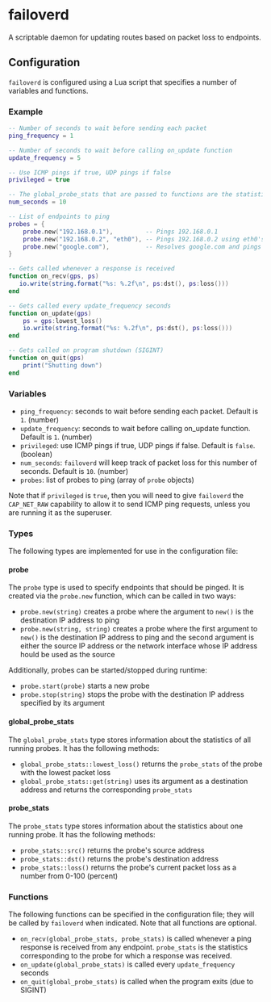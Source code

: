 # failoverd

A scriptable daemon for updating routes based on packet loss to endpoints.

## Configuration

`failoverd` is configured using a Lua script that specifies a number of variables and functions.

### Example

```lua
-- Number of seconds to wait before sending each packet
ping_frequency = 1

-- Number of seconds to wait before calling on_update function
update_frequency = 5

-- Use ICMP pings if true, UDP pings if false
privileged = true 

-- The global_probe_stats that are passed to functions are the statistics for the last num_seconds seconds
num_seconds = 10

-- List of endpoints to ping
probes = {
    probe.new("192.168.0.1"),         -- Pings 192.168.0.1
    probe.new("192.168.0.2", "eth0"), -- Pings 192.168.0.2 using eth0's address
    probe.new("google.com"),          -- Resolves google.com and pings its address
}

-- Gets called whenever a response is received
function on_recv(gps, ps)
   io.write(string.format("%s: %.2f\n", ps:dst(), ps:loss()))
end

-- Gets called every update_frequency seconds
function on_update(gps)
    ps = gps:lowest_loss()
    io.write(string.format("%s: %.2f\n", ps:dst(), ps:loss()))
end

-- Gets called on program shutdown (SIGINT)
function on_quit(gps)
    print("Shutting down")
end
```

### Variables

* `ping_frequency`: seconds to wait before sending each packet. Default is `1`. (number)
* `update_frequency`: seconds to wait before calling on_update function. Default is `1`. (number)
* `privileged`: use ICMP pings if true, UDP pings if false. Default is `false`. (boolean)
* `num_seconds`: `failoverd` will keep track of packet loss for this number of seconds. Default is `10`. (number) 
* `probes`: list of probes to ping (array of `probe` objects)

Note that if `privileged` is `true`, then you will need to give `failoverd` the `CAP_NET_RAW` capability to allow it to send ICMP ping requests, unless you are running it as the superuser.

### Types

The following types are implemented for use in the configuration file:

#### probe

The `probe` type is used to specify endpoints that should be pinged. It is created via the `probe.new` function, which can be called in two ways:

* `probe.new(string)` creates a probe where the argument to `new()` is the destination IP address to ping
*  `probe.new(string, string)` creates a probe where the first argument to `new()` is the destination IP address to ping and the second argument is either the source IP address or the network interface whose IP address hould be used as the source

Additionally, probes can be started/stopped during runtime:

* `probe.start(probe)` starts a new probe
* `probe.stop(string)` stops the probe with the destination IP address specified by its argument

#### global_probe_stats

The `global_probe_stats` type stores information about the statistics of all running probes.
It has the following methods:

* `global_probe_stats::lowest_loss()` returns the `probe_stats` of the probe with the lowest packet loss
* `global_probe_stats::get(string)` uses its argument as a destination address and returns the corresponding `probe_stats`

#### probe_stats

The `probe_stats` type stores information about the statistics about one running probe.
It has the following methods:

* `probe_stats::src()` returns the probe's source address
* `probe_stats::dst()` returns the probe's destination address
* `probe_stats::loss()` returns the probe's current packet loss as a number from 0-100 (percent)

### Functions

The following functions can be specified in the configuration file; they will be called by `failoverd` when indicated. Note that all functions are optional.

* `on_recv(global_probe_stats, probe_stats)` is called whenever a ping response is received from any endpoint. `probe_stats` is the statistics corresponding to the probe for which a response was received.
* `on_update(global_probe_stats)` is called every `update_frequency` seconds
* `on_quit(global_probe_stats)` is called when the program exits (due to SIGINT)